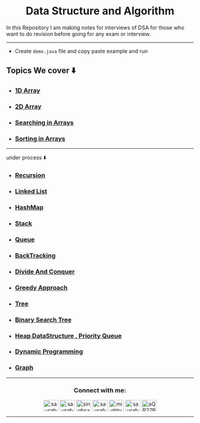 <h1 align="center" > Data Structure and Algorithm </h1> 
In this Repository I am making notes for interviews of DSA  for those who want to do revision before going for any exam or interview. 

---

+  Create `demo.java` file and copy paste example and run

## Topics We cover ⬇️

+ ### [1D Array](https://github.com/saurabhbahadur/Data-Structure-and-Algorithm/blob/main/1D%20Array.md)
+ ###  [2D Array](https://github.com/saurabhbahadur/java-prep/blob/main/Constructor.md)
+ ###  [Searching in Arrays](https://github.com/saurabhbahadur/Data-Structure-and-Algorithm/blob/main/Searching%20in%20Arrays.md)
+ ###  [Sorting in Arrays](https://github.com/saurabhbahadur/Data-Structure-and-Algorithm/blob/main/Sorting%20in%20arrays.md)

*** 

under process ⬇️

+ ###  [Recursion](https://github.com/saurabhbahadur/java-prep/blob/main/Abstraction.md)
+ ###  [Linked List](https://github.com/saurabhbahadur/java-prep/blob/main/Interface.md)
+ ###  [HashMap](https://github.com/saurabhbahadur/java-prep/blob/main/Exception.md)
+ ###  [Stack](https://github.com/saurabhbahadur/java-prep/blob/main/Collection.md)
+ ### [Queue](https://github.com/saurabhbahadur/java-prep/blob/main/Map.md)
+ ###  [BackTracking](https://github.com/saurabhbahadur/java-prep/blob/main/Generics.md)
+ ###  [Divide And Conquer](https://github.com/saurabhbahadur/java-prep/blob/main/FilesOperation.md)
+ ### [Greedy Approach](https://github.com/saurabhbahadur/java-prep/blob/main/Serialization%20%26%20Deserialization.md)
+ ###  [Tree](https://github.com/saurabhbahadur/java-prep/blob/main/API.md)
+ ###  [Binary Search Tree](https://github.com/saurabhbahadur/java-prep/blob/main/Enums%20%26%20Annotations.md)
+ ###  [Heap DataStructure , Priority Queue](https://github.com/saurabhbahadur/java-prep/blob/main/Thread.md)
+ ###  [Dynamic Programming](https://github.com/saurabhbahadur/java-prep/blob/main/Thread.md)
+ ###  [Graph](https://github.com/saurabhbahadur/java-prep/blob/main/Thread.md)



---


<h3 align="center">Connect with me:</h3>
<p align="center">
<a href="https://twitter.com/saurabhbahadur" target="blank"><img align="center" src="https://raw.githubusercontent.com/rahuldkjain/github-profile-readme-generator/master/src/images/icons/Social/twitter.svg" alt="saurabhbahadur" height="30" width="40" /></a>
<a href="https://linkedin.com/in/saurabhbahadur" target="blank"><img align="center" src="https://raw.githubusercontent.com/rahuldkjain/github-profile-readme-generator/master/src/images/icons/Social/linked-in-alt.svg" alt="saurabhbahadur" height="30" width="40" /></a>
<a href="https://fb.com/singhsaurabhbahadur" target="blank"><img align="center" src="https://raw.githubusercontent.com/rahuldkjain/github-profile-readme-generator/master/src/images/icons/Social/facebook.svg" alt="singhsaurabhbahadur" height="30" width="40" /></a>
<a href="https://instagram.com/saurabhbahadur_" target="blank"><img align="center" src="https://raw.githubusercontent.com/rahuldkjain/github-profile-readme-generator/master/src/images/icons/Social/instagram.svg" alt="saurabhbahadur_" height="30" width="40" /></a>
<a href="https://www.youtube.com/c/mighty saur" target="blank"><img align="center" src="https://raw.githubusercontent.com/rahuldkjain/github-profile-readme-generator/master/src/images/icons/Social/youtube.svg" alt="mighty saur" height="30" width="40" /></a>
<a href="https://www.hackerrank.com/saurabhbahadur" target="blank"><img align="center" src="https://raw.githubusercontent.com/rahuldkjain/github-profile-readme-generator/master/src/images/icons/Social/hackerrank.svg" alt="saurabhbahadur" height="30" width="40" /></a>
<a href="https://discord.gg/aQR27Bg7de" target="blank"><img align="center" src="https://raw.githubusercontent.com/rahuldkjain/github-profile-readme-generator/master/src/images/icons/Social/discord.svg" alt="aQR27Bg7de" height="30" width="40" /></a>
</p>




---
